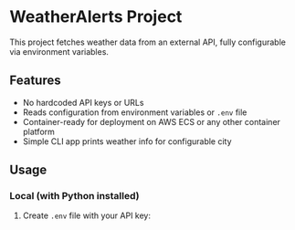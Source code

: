 # WeatherAlerts Project

This project fetches weather data from an external API, fully configurable via environment variables.

## Features
- No hardcoded API keys or URLs
- Reads configuration from environment variables or `.env` file
- Container-ready for deployment on AWS ECS or any other container platform
- Simple CLI app prints weather info for configurable city

## Usage

### Local (with Python installed)
1. Create `.env` file with your API key:
